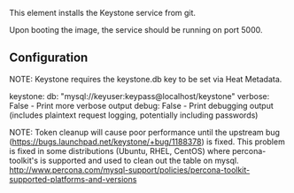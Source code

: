 This element installs the Keystone service from git.

Upon booting the image, the service should be running on port 5000.

Configuration
-------------

NOTE: Keystone requires the keystone.db key to be set via Heat Metadata.

keystone:
  db: "mysql://keyuser:keypass@localhost/keystone"
  verbose: False
    - Print more verbose output
  debug: False
    - Print debugging output (includes plaintext request logging, potentially including passwords)

NOTE: Token cleanup will cause poor performance until the upstream
bug (https://bugs.launchpad.net/keystone/+bug/1188378) is fixed. This
problem is fixed in some distributions (Ubuntu, RHEL, CentOS) where
percona-toolkit's is supported and used to clean out the table on mysql.
http://www.percona.com/mysql-support/policies/percona-toolkit-supported-platforms-and-versions
